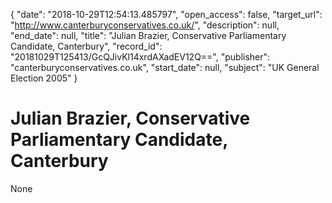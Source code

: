 {
  "date": "2018-10-29T12:54:13.485797", 
  "open_access": false, 
  "target_url": "http://www.canterburyconservatives.co.uk/", 
  "description": null, 
  "end_date": null, 
  "title": "Julian Brazier, Conservative Parliamentary Candidate, Canterbury", 
  "record_id": "20181029T125413/GcQJivKl14xrdAXadEV12Q==", 
  "publisher": "canterburyconservatives.co.uk", 
  "start_date": null, 
  "subject": "UK General Election 2005"
}

# Julian Brazier, Conservative Parliamentary Candidate, Canterbury

None